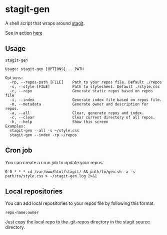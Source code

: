# stagit-gen

A shell script that wraps around [stagit](https://git.2f30.org/stagit/log.html).

See in action [here](http://jasonlong24.crabdance.com/stagit/)

## Usage

```
stagit-gen

Usage: stagit-gen [OPTIONS]... PATH

Options:
  -rp, --repos-path [FILE]    Path to your repos file. Default ./repos
  -s, --style [FILE]          Path to stylesheet. Default ./style.css
  -r, --repo                  Generate static repos based on repos file
  -i, --index                 Generate index file based on repos file.
  -m, --metadata              Generate owner and description for repos.
  -a, --all                   Clear, generate repos and index.
  -c, --clear                 Clear current directory of all repos.
  -h, --help                  Show this screen
Examples:
  stagit-gen --all -s ~/style.css
  stagit-gen --index -rp ~/repos
```

## Cron job

You can create a cron job to update your repos.

`0 0 * * * cd /var/www/html/stagit/ && path/to/gen.sh -a -s path/to/style.css > ~/stagit-gen.log 2>&1`

## Local repositories

You can add local repositories to your repos file by following this format.

`repo-name:owner`

Just copy the local repo to the .git-repos directory in the stagit source directory.
